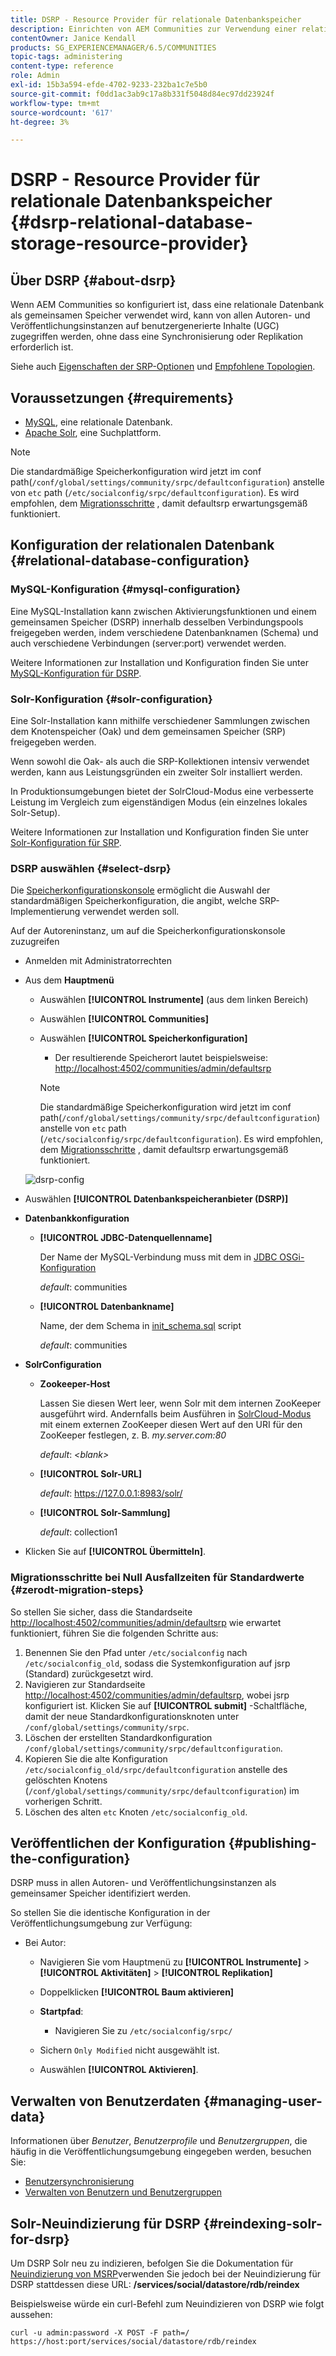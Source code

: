 ```yaml
---
title: DSRP - Resource Provider für relationale Datenbankspeicher
description: Einrichten von AEM Communities zur Verwendung einer relationalen Datenbank als gemeinsamen Speicher
contentOwner: Janice Kendall
products: SG_EXPERIENCEMANAGER/6.5/COMMUNITIES
topic-tags: administering
content-type: reference
role: Admin
exl-id: 15b3a594-efde-4702-9233-232ba1c7e5b0
source-git-commit: f0dd1ac3ab9c17a8b331f5048d84ec97dd23924f
workflow-type: tm+mt
source-wordcount: '617'
ht-degree: 3%

---
```


# DSRP - Resource Provider für relationale Datenbankspeicher {#dsrp-relational-database-storage-resource-provider}

## Über DSRP {#about-dsrp}

Wenn AEM Communities so konfiguriert ist, dass eine relationale Datenbank als gemeinsamen Speicher verwendet wird, kann von allen Autoren- und Veröffentlichungsinstanzen auf benutzergenerierte Inhalte (UGC) zugegriffen werden, ohne dass eine Synchronisierung oder Replikation erforderlich ist.

Siehe auch [Eigenschaften der SRP-Optionen](working-with-srp.md#characteristics-of-srp-options) und [Empfohlene Topologien](topologies.md).

## Voraussetzungen {#requirements}

* [MySQL](#mysql-configuration), eine relationale Datenbank.
* [Apache Solr](#solr-configuration), eine Suchplattform.

>[!NOTE]
>
>Die standardmäßige Speicherkonfiguration wird jetzt im conf path(`/conf/global/settings/community/srpc/defaultconfiguration`) anstelle von `etc` path (`/etc/socialconfig/srpc/defaultconfiguration`). Es wird empfohlen, dem [Migrationsschritte](#zerodt-migration-steps) , damit defaultsrp erwartungsgemäß funktioniert.

## Konfiguration der relationalen Datenbank {#relational-database-configuration}

### MySQL-Konfiguration {#mysql-configuration}

Eine MySQL-Installation kann zwischen Aktivierungsfunktionen und einem gemeinsamen Speicher (DSRP) innerhalb desselben Verbindungspools freigegeben werden, indem verschiedene Datenbanknamen (Schema) und auch verschiedene Verbindungen (server:port) verwendet werden.

Weitere Informationen zur Installation und Konfiguration finden Sie unter [MySQL-Konfiguration für DSRP](dsrp-mysql.md).

### Solr-Konfiguration {#solr-configuration}

Eine Solr-Installation kann mithilfe verschiedener Sammlungen zwischen dem Knotenspeicher (Oak) und dem gemeinsamen Speicher (SRP) freigegeben werden.

Wenn sowohl die Oak- als auch die SRP-Kollektionen intensiv verwendet werden, kann aus Leistungsgründen ein zweiter Solr installiert werden.

In Produktionsumgebungen bietet der SolrCloud-Modus eine verbesserte Leistung im Vergleich zum eigenständigen Modus (ein einzelnes lokales Solr-Setup).

Weitere Informationen zur Installation und Konfiguration finden Sie unter [Solr-Konfiguration für SRP](solr.md).

### DSRP auswählen {#select-dsrp}

Die [Speicherkonfigurationskonsole](srp-config.md) ermöglicht die Auswahl der standardmäßigen Speicherkonfiguration, die angibt, welche SRP-Implementierung verwendet werden soll.

Auf der Autoreninstanz, um auf die Speicherkonfigurationskonsole zuzugreifen

* Anmelden mit Administratorrechten
* Aus dem **Hauptmenü**

   * Auswählen **[!UICONTROL Instrumente]** (aus dem linken Bereich)
   * Auswählen **[!UICONTROL Communities]**
   * Auswählen **[!UICONTROL Speicherkonfiguration]**

      * Der resultierende Speicherort lautet beispielsweise: [http://localhost:4502/communities/admin/defaultsrp](http://localhost:4502/communities/admin/defaultsrp)

     >[!NOTE]
     >
     >Die standardmäßige Speicherkonfiguration wird jetzt im conf path(`/conf/global/settings/community/srpc/defaultconfiguration`) anstelle von `etc` path (`/etc/socialconfig/srpc/defaultconfiguration`). Es wird empfohlen, dem [Migrationsschritte](#zerodt-migration-steps) , damit defaultsrp erwartungsgemäß funktioniert.

  ![dsrp-config](assets/dsrp-config.png)

* Auswählen **[!UICONTROL Datenbankspeicheranbieter (DSRP)]**
* **Datenbankkonfiguration**

   * **[!UICONTROL JDBC-Datenquellenname]**

     Der Name der MySQL-Verbindung muss mit dem in [JDBC OSGi-Konfiguration](dsrp-mysql.md#configurejdbcconnections)

     *default*: communities

   * **[!UICONTROL Datenbankname]**

     Name, der dem Schema in [init_schema.sql](dsrp-mysql.md#obtain-the-sql-script) script

     *default*: communities

* **SolrConfiguration**

   * **[](https://solr.apache.org/guide/6_6/using-zookeeper-to-manage-configuration-files.html)Zookeeper-Host**

     Lassen Sie diesen Wert leer, wenn Solr mit dem internen ZooKeeper ausgeführt wird. Andernfalls beim Ausführen in [SolrCloud-Modus](solr.md#solrcloud-mode) mit einem externen ZooKeeper diesen Wert auf den URI für den ZooKeeper festlegen, z. B. *my.server.com:80*

     *default*: *&lt;blank>*

   * **[!UICONTROL Solr-URL]**

     *default*: https://127.0.0.1:8983/solr/

   * **[!UICONTROL Solr-Sammlung]**

     *default*: collection1

* Klicken Sie auf **[!UICONTROL Übermitteln]**.

### Migrationsschritte bei Null Ausfallzeiten für Standardwerte {#zerodt-migration-steps}

So stellen Sie sicher, dass die Standardseite [http://localhost:4502/communities/admin/defaultsrp](http://localhost:4502/communities/admin/defaultsrp) wie erwartet funktioniert, führen Sie die folgenden Schritte aus:

1. Benennen Sie den Pfad unter `/etc/socialconfig` nach `/etc/socialconfig_old`, sodass die Systemkonfiguration auf jsrp (Standard) zurückgesetzt wird.
1. Navigieren zur Standardseite [http://localhost:4502/communities/admin/defaultsrp](http://localhost:4502/communities/admin/defaultsrp), wobei jsrp konfiguriert ist. Klicken Sie auf **[!UICONTROL submit]** -Schaltfläche, damit der neue Standardkonfigurationsknoten unter `/conf/global/settings/community/srpc`.
1. Löschen der erstellten Standardkonfiguration `/conf/global/settings/community/srpc/defaultconfiguration`.
1. Kopieren Sie die alte Konfiguration `/etc/socialconfig_old/srpc/defaultconfiguration` anstelle des gelöschten Knotens (`/conf/global/settings/community/srpc/defaultconfiguration`) im vorherigen Schritt.
1. Löschen des alten `etc` Knoten `/etc/socialconfig_old`.

## Veröffentlichen der Konfiguration {#publishing-the-configuration}

DSRP muss in allen Autoren- und Veröffentlichungsinstanzen als gemeinsamer Speicher identifiziert werden.

So stellen Sie die identische Konfiguration in der Veröffentlichungsumgebung zur Verfügung:

* Bei Autor:

   * Navigieren Sie vom Hauptmenü zu **[!UICONTROL Instrumente]** > **[!UICONTROL Aktivitäten]** > **[!UICONTROL Replikation]**
   * Doppelklicken **[!UICONTROL Baum aktivieren]**
   * **Startpfad**:

      * Navigieren Sie zu `/etc/socialconfig/srpc/`

   * Sichern `Only Modified` nicht ausgewählt ist.
   * Auswählen **[!UICONTROL Aktivieren]**.

## Verwalten von Benutzerdaten {#managing-user-data}

Informationen über *Benutzer*, *Benutzerprofile* und *Benutzergruppen*, die häufig in die Veröffentlichungsumgebung eingegeben werden, besuchen Sie:

* [Benutzersynchronisierung](sync.md)
* [Verwalten von Benutzern und Benutzergruppen](users.md)

## Solr-Neuindizierung für DSRP {#reindexing-solr-for-dsrp}

Um DSRP Solr neu zu indizieren, befolgen Sie die Dokumentation für [Neuindizierung von MSRP](msrp.md#msrp-reindex-tool)verwenden Sie jedoch bei der Neuindizierung für DSRP stattdessen diese URL: **/services/social/datastore/rdb/reindex**

Beispielsweise würde ein curl-Befehl zum Neuindizieren von DSRP wie folgt aussehen:

```shell
curl -u admin:password -X POST -F path=/ https://host:port/services/social/datastore/rdb/reindex
```
